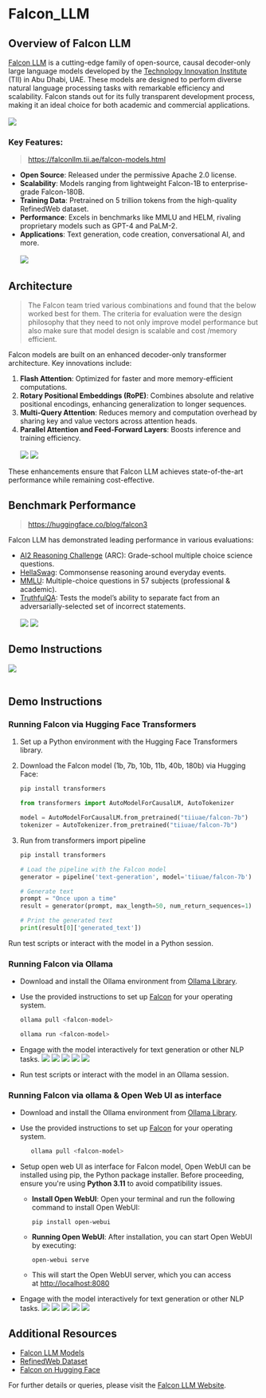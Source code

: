 # Falcon_LLM

## Overview of Falcon LLM

[Falcon LLM](https://falconllm.tii.ae/falcon-models.html) is a cutting-edge family of open-source, causal decoder-only large language models developed by the [Technology Innovation Institute](https://www.tii.ae/) (TII) in Abu Dhabi, UAE. These models are designed to perform diverse natural language processing tasks with remarkable efficiency and scalability. Falcon stands out for its fully transparent development process, making it an ideal choice for both academic and commercial applications.
<br><br>
![](imgs/falcon_bg.jpg)

### Key Features:

> https://falconllm.tii.ae/falcon-models.html

- **Open Source**: Released under the permissive Apache 2.0 license.
- **Scalability**: Models ranging from lightweight Falcon-1B to enterprise-grade Falcon-180B.
- **Training Data**: Pretrained on 5 trillion tokens from the high-quality RefinedWeb dataset.
- **Performance**: Excels in benchmarks like MMLU and HELM, rivaling proprietary models such as GPT-4 and PaLM-2.
- **Applications**: Text generation, code creation, conversational AI, and more.
  <br><br>
  ![](imgs/falcon_family.png)

## Architecture

> The Falcon team tried various combinations and found that the below worked best for them. The criteria for evaluation were the design philosophy that they need to not only improve model performance but also make sure that model design is scalable and cost /memory efficient.

Falcon models are built on an enhanced decoder-only transformer architecture. Key innovations include:

1. **Flash Attention**: Optimized for faster and more memory-efficient computations.
2. **Rotary Positional Embeddings (RoPE)**: Combines absolute and relative positional encodings, enhancing generalization to longer sequences.
3. **Multi-Query Attention**: Reduces memory and computation overhead by sharing key and value vectors across attention heads.
4. **Parallel Attention and Feed-Forward Layers**: Boosts inference and training efficiency.
   <br><br>
   ![](imgs/falcon_architecture.png)
   ![](imgs/falcon_specs.png)

These enhancements ensure that Falcon LLM achieves state-of-the-art performance while remaining cost-effective.

## Benchmark Performance

> https://huggingface.co/blog/falcon3

Falcon LLM has demonstrated leading performance in various evaluations:

- [AI2 Reasoning Challenge](https://allenai.org/data/arc) (ARC): Grade-school multiple choice science questions.
- [HellaSwag](https://arxiv.org/abs/1905.07830): Commonsense reasoning around everyday events.
- [MMLU](https://github.com/hendrycks/test): Multiple-choice questions in 57 subjects (professional & academic).
- [TruthfulQA](https://arxiv.org/abs/2109.07958): Tests the model’s ability to separate fact from an adversarially-selected set of incorrect statements.
  <br><br>
  ![](imgs/falcon_benchmark.png)
  ![](imgs/falcon_benchmarks.png)

## Demo Instructions

![](imgs/falcon_run.png)
<br><br>

## Demo Instructions

### Running Falcon via Hugging Face Transformers

1. Set up a Python environment with the Hugging Face Transformers library.
2. Download the Falcon model (1b, 7b, 10b, 11b, 40b, 180b) via Hugging Face:

   ```bash
   pip install transformers
   ```

   ```python
   from transformers import AutoModelForCausalLM, AutoTokenizer

   model = AutoModelForCausalLM.from_pretrained("tiiuae/falcon-7b")
   tokenizer = AutoTokenizer.from_pretrained("tiiuae/falcon-7b")
   ```

3. Run from transformers import pipeline

   ```bash
   pip install transformers
   ```

   ```python
   # Load the pipeline with the Falcon model
   generator = pipeline('text-generation', model='tiiuae/falcon-7b')

   # Generate text
   prompt = "Once upon a time"
   result = generator(prompt, max_length=50, num_return_sequences=1)

   # Print the generated text
   print(result[0]['generated_text'])
   ```

Run test scripts or interact with the model in a Python session.

### Running Falcon via Ollama

- Download and install the Ollama environment from [Ollama Library](https://ollama.com).
- Use the provided instructions to set up [Falcon](https://ollama.com/search?q=falcon%20) for your operating system.

  ```bash
  ollama pull <falcon-model>
  ```

  ```bash
  ollama run <falcon-model>
  ```

- Engage with the model interactively for text generation or other NLP tasks.
  ![](imgs/3.png)
  ![](imgs/4.png)
  ![](imgs/5.png)
  ![](imgs/6.png)
  ![](imgs/7.png)
- Run test scripts or interact with the model in an Ollama session.

### Running Falcon via ollama & Open Web UI as interface

- Download and install the Ollama environment from [Ollama Library](https://ollama.com).
- Use the provided instructions to set up [Falcon](https://ollama.com/search?q=falcon%20) for your operating system.
  ```bash
     ollama pull <falcon-model>
  ```
- Setup open web UI as interface for Falcon model, Open WebUI can be installed using pip, the Python package installer. Before proceeding, ensure you're using **Python 3.11** to avoid compatibility issues.

  - **Install Open WebUI**: Open your terminal and run the following command to install Open WebUI:
    ```
    pip install open-webui
    ```
  - **Running Open WebUI**: After installation, you can start Open WebUI by executing:
    ```
    open-webui serve
    ```
  - This will start the Open WebUI server, which you can access at [http://localhost:8080](http://localhost:8080/)

- Engage with the model interactively for text generation or other NLP tasks.
  ![](imgs/10.png)
  ![](imgs/11.png)
  ![](imgs/8.png)
  ![](imgs/12.png)
  ![](imgs/9.png)

## Additional Resources

- [Falcon LLM Models](https://falconllm.tii.ae/falcon-models.html)
- [RefinedWeb Dataset](https://huggingface.co/datasets/tiiuae/falcon-refinedweb)
- [Falcon on Hugging Face](https://huggingface.co/tiiuae)

For further details or queries, please visit the [Falcon LLM Website](https://falconllm.tii.ae).
